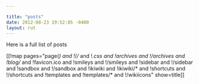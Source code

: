 ```yaml
---

title: "posts"
date: 2012-08-23 19:52:05 -0400
layout: rut
---
```


Here is a full list of posts 

[[!map  pages="page(*) and 
	!*/*/* and 
	!*.css and 
	!archives and
	!/archives and
	!blog/* and 
	!favicon.ico and 
	!smileys and 
	!/smileys and 
	!sidebar and 
	!/sidebar and 
	!sandbox and 
	!/sandbox and 
	!ikiwiki and 
	!ikiwiki/* and 
	!shortcuts and
	!/shortcuts and
	!templates and
	!templates/* and
	!/wikiicons" 
	show=title]]

